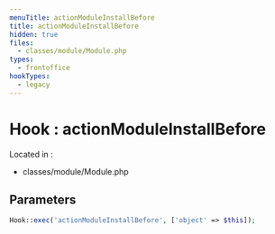 ```yaml
---
menuTitle: actionModuleInstallBefore
title: actionModuleInstallBefore
hidden: true
files:
  - classes/module/Module.php
types:
  - frontoffice
hookTypes:
  - legacy
---
```


# Hook : actionModuleInstallBefore

Located in :

  - classes/module/Module.php

## Parameters

```php
Hook::exec('actionModuleInstallBefore', ['object' => $this]);
```